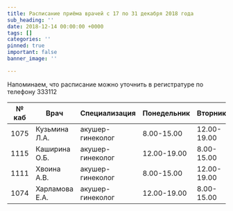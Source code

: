 ```yaml
---
title: Расписание приёма врачей с 17 по 31 декабря 2018 года
sub_heading: ''
date: 2018-12-14 00:00:00 +0000
tags: []
categories: ''
pinned: true
important: false
banner_image: ''

---
```

Напоминаем, что расписание можно уточнить в регистратуре по телефону 333112

<!--more-->

| № каб | Врач | Специализация | Понедельник | Вторник | Среда | Четверг |
| --- | --- | --- | --- | --- | --- | --- |
| 1075 | Кузьмина Л.А. | акушер-гинеколог | 8.00-15.00 | 12.00-19.00 | 8.00-15.00 | 12.00-19.00 |
| 1115 | Каширина О.Б. | акушер-гинеколог | 12.00-19.00 | 8.00-15.00 | 12.00-19.00 | 8.00-15.00 |
| 1111 | Хвоина А.В. | акушер-гинеколог | 8.00-15.00 | 12.00-19.00 | 8.00-15.00 | 12.00-19.00 |
| 1074 | Харламова Е.А. | акушер-гинеколог | 12.00-19.00 | 8.00-15.00 | 12.00-19.00 | 8.00-15.00 |